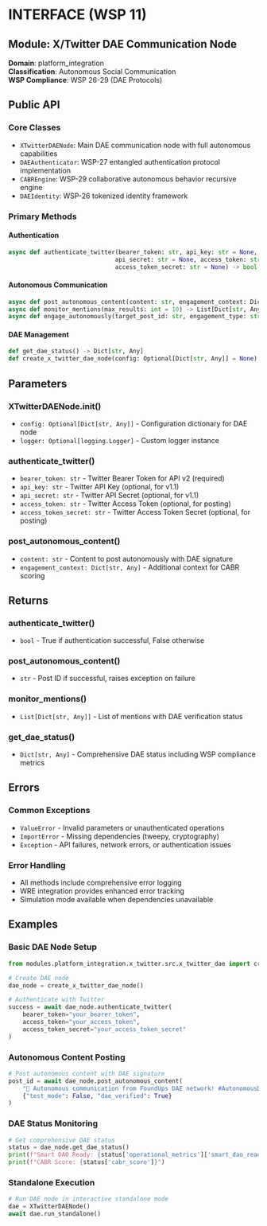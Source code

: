 # INTERFACE (WSP 11)

## Module: X/Twitter DAE Communication Node
**Domain**: platform_integration  
**Classification**: Autonomous Social Communication  
**WSP Compliance**: WSP 26-29 (DAE Protocols)

## Public API

### Core Classes
- `XTwitterDAENode`: Main DAE communication node with full autonomous capabilities
- `DAEAuthenticator`: WSP-27 entangled authentication protocol implementation
- `CABREngine`: WSP-29 collaborative autonomous behavior recursive engine
- `DAEIdentity`: WSP-26 tokenized identity framework

### Primary Methods

#### Authentication
```python
async def authenticate_twitter(bearer_token: str, api_key: str = None, 
                              api_secret: str = None, access_token: str = None,
                              access_token_secret: str = None) -> bool
```

#### Autonomous Communication
```python
async def post_autonomous_content(content: str, engagement_context: Dict[str, Any] = None) -> str
async def monitor_mentions(max_results: int = 10) -> List[Dict[str, Any]]
async def engage_autonomously(target_post_id: str, engagement_type: str = "like") -> bool
```

#### DAE Management
```python
def get_dae_status() -> Dict[str, Any]
def create_x_twitter_dae_node(config: Optional[Dict[str, Any]] = None) -> XTwitterDAENode
```

## Parameters

### XTwitterDAENode.__init__()
- `config: Optional[Dict[str, Any]]` - Configuration dictionary for DAE node
- `logger: Optional[logging.Logger]` - Custom logger instance

### authenticate_twitter()
- `bearer_token: str` - Twitter Bearer Token for API v2 (required)
- `api_key: str` - Twitter API Key (optional, for v1.1)
- `api_secret: str` - Twitter API Secret (optional, for v1.1)
- `access_token: str` - Twitter Access Token (optional, for posting)
- `access_token_secret: str` - Twitter Access Token Secret (optional, for posting)

### post_autonomous_content()
- `content: str` - Content to post autonomously with DAE signature
- `engagement_context: Dict[str, Any]` - Additional context for CABR scoring

## Returns

### authenticate_twitter()
- `bool` - True if authentication successful, False otherwise

### post_autonomous_content()
- `str` - Post ID if successful, raises exception on failure

### monitor_mentions()
- `List[Dict[str, Any]]` - List of mentions with DAE verification status

### get_dae_status()
- `Dict[str, Any]` - Comprehensive DAE status including WSP compliance metrics

## Errors

### Common Exceptions
- `ValueError` - Invalid parameters or unauthenticated operations
- `ImportError` - Missing dependencies (tweepy, cryptography)
- `Exception` - API failures, network errors, or authentication issues

### Error Handling
- All methods include comprehensive error logging
- WRE integration provides enhanced error tracking
- Simulation mode available when dependencies unavailable

## Examples

### Basic DAE Node Setup
```python
from modules.platform_integration.x_twitter.src.x_twitter_dae import create_x_twitter_dae_node

# Create DAE node
dae_node = create_x_twitter_dae_node()

# Authenticate with Twitter
success = await dae_node.authenticate_twitter(
    bearer_token="your_bearer_token",
    access_token="your_access_token",
    access_token_secret="your_access_token_secret"
)
```

### Autonomous Content Posting
```python
# Post autonomous content with DAE signature
post_id = await dae_node.post_autonomous_content(
    "🤖 Autonomous communication from FoundUps DAE network! #AutonomousDAE",
    {"test_mode": False, "dae_verified": True}
)
```

### DAE Status Monitoring
```python
# Get comprehensive DAE status
status = dae_node.get_dae_status()
print(f"Smart DAO Ready: {status['operational_metrics']['smart_dao_ready']}")
print(f"CABR Score: {status['cabr_score']}")
```

### Standalone Execution
```python
# Run DAE node in interactive standalone mode
dae = XTwitterDAENode()
await dae.run_standalone()
```
